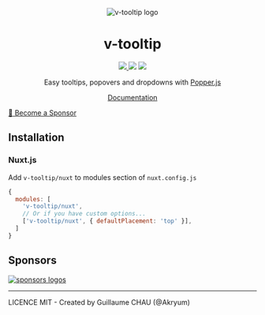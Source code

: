 <p align="center">
<img src="./logo.png" alt="v-tooltip logo"/>
</p>

<h1 align="center">v-tooltip</h1>

<p align="center">
<a href="https://www.npmjs.com/package/v-tooltip"><img src="https://img.shields.io/npm/v/v-tooltip.svg"/> <img src="https://img.shields.io/npm/dm/v-tooltip.svg"/></a> <a href="https://vuejs.org/"><img src="https://img.shields.io/badge/vue-2.x-brightgreen.svg"/></a>
</p>

<p align="center">
Easy tooltips, popovers and dropdowns with <a href="https://github.com/FezVrasta/popper.js">Popper.js</a>
</p>

<p align="center">
  <a href="https://v-tooltip.netlify.app/">Documentation</a>
</p>

[💚️ Become a Sponsor](https://github.com/sponsors/Akryum)

## Installation

### Nuxt.js

Add `v-tooltip/nuxt` to modules section of `nuxt.config.js`

```js
{
  modules: [
    'v-tooltip/nuxt',
    // Or if you have custom options...
    ['v-tooltip/nuxt', { defaultPlacement: 'top' }],
  ]
}
```

## Sponsors

[![sponsors logos](https://guillaume-chau.info/sponsors.png)](https://guillaume-chau.info/sponsors)

---

LICENCE MIT - Created by Guillaume CHAU (@Akryum)
